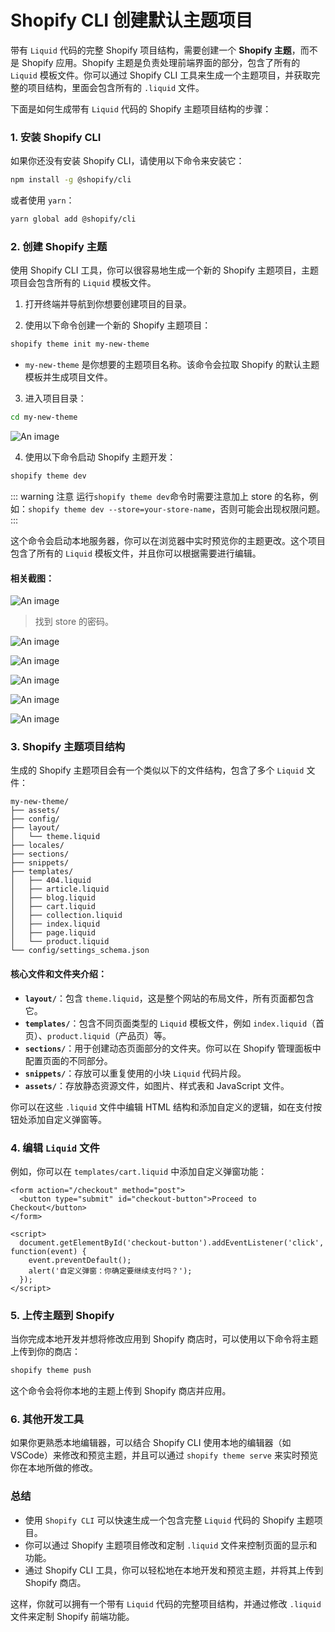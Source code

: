 # Shopify CLI 创建默认主题项目

带有 `Liquid` 代码的完整 Shopify 项目结构，需要创建一个 **Shopify 主题**，而不是 Shopify 应用。Shopify 主题是负责处理前端界面的部分，包含了所有的 `Liquid` 模板文件。你可以通过 Shopify CLI 工具来生成一个主题项目，并获取完整的项目结构，里面会包含所有的 `.liquid` 文件。

下面是如何生成带有 `Liquid` 代码的 Shopify 主题项目结构的步骤：

### 1. **安装 Shopify CLI**

如果你还没有安装 Shopify CLI，请使用以下命令来安装它：

```bash
npm install -g @shopify/cli
```

或者使用 `yarn`：

```bash
yarn global add @shopify/cli
```

### 2. **创建 Shopify 主题**

使用 Shopify CLI 工具，你可以很容易地生成一个新的 Shopify 主题项目，主题项目会包含所有的 `Liquid` 模板文件。

1. 打开终端并导航到你想要创建项目的目录。

2. 使用以下命令创建一个新的 Shopify 主题项目：

```bash
shopify theme init my-new-theme
```

- `my-new-theme` 是你想要的主题项目名称。该命令会拉取 Shopify 的默认主题模板并生成项目文件。

3. 进入项目目录：

```bash
cd my-new-theme
```

![An image](/images/shopify/new-theme.png)

4. 使用以下命令启动 Shopify 主题开发：

```bash
shopify theme dev
```

::: warning 注意
运行`shopify theme dev`命令时需要注意加上 store 的名称，例如：`shopify theme dev --store=your-store-name`，否则可能会出现权限问题。
:::

这个命令会启动本地服务器，你可以在浏览器中实时预览你的主题更改。这个项目包含了所有的 `Liquid` 模板文件，并且你可以根据需要进行编辑。

#### 相关截图：

![An image](/images/shopify/new-theme-error.png)

> 找到 store 的密码。

![An image](/images/shopify/see-store-password.png)

![An image](/images/shopify/see-store-password-2.png)

![An image](/images/shopify/new-theme-storename.png)

![An image](/images/shopify/new-theme-success.png)

![An image](/images/shopify/new-theme-success-2.png)

### 3. **Shopify 主题项目结构**

生成的 Shopify 主题项目会有一个类似以下的文件结构，包含了多个 `Liquid` 文件：

```
my-new-theme/
├── assets/
├── config/
├── layout/
│   └── theme.liquid
├── locales/
├── sections/
├── snippets/
├── templates/
│   ├── 404.liquid
│   ├── article.liquid
│   ├── blog.liquid
│   ├── cart.liquid
│   ├── collection.liquid
│   ├── index.liquid
│   ├── page.liquid
│   └── product.liquid
└── config/settings_schema.json
```

#### 核心文件和文件夹介绍：

- **`layout/`**：包含 `theme.liquid`，这是整个网站的布局文件，所有页面都包含它。
- **`templates/`**：包含不同页面类型的 `Liquid` 模板文件，例如 `index.liquid`（首页）、`product.liquid`（产品页）等。
- **`sections/`**：用于创建动态页面部分的文件夹。你可以在 Shopify 管理面板中配置页面的不同部分。
- **`snippets/`**：存放可以重复使用的小块 `Liquid` 代码片段。
- **`assets/`**：存放静态资源文件，如图片、样式表和 JavaScript 文件。

你可以在这些 `.liquid` 文件中编辑 HTML 结构和添加自定义的逻辑，如在支付按钮处添加自定义弹窗等。

### 4. **编辑 `Liquid` 文件**

例如，你可以在 `templates/cart.liquid` 中添加自定义弹窗功能：

```liquid
<form action="/checkout" method="post">
  <button type="submit" id="checkout-button">Proceed to Checkout</button>
</form>

<script>
  document.getElementById('checkout-button').addEventListener('click', function(event) {
    event.preventDefault();
    alert('自定义弹窗：你确定要继续支付吗？');
  });
</script>
```

### 5. **上传主题到 Shopify**

当你完成本地开发并想将修改应用到 Shopify 商店时，可以使用以下命令将主题上传到你的商店：

```bash
shopify theme push
```

这个命令会将你本地的主题上传到 Shopify 商店并应用。

### 6. **其他开发工具**

如果你更熟悉本地编辑器，可以结合 Shopify CLI 使用本地的编辑器（如 VSCode）来修改和预览主题，并且可以通过 `shopify theme serve` 来实时预览你在本地所做的修改。

### 总结

- 使用 `Shopify CLI` 可以快速生成一个包含完整 `Liquid` 代码的 Shopify 主题项目。
- 你可以通过 Shopify 主题项目修改和定制 `.liquid` 文件来控制页面的显示和功能。
- 通过 Shopify CLI 工具，你可以轻松地在本地开发和预览主题，并将其上传到 Shopify 商店。

这样，你就可以拥有一个带有 `Liquid` 代码的完整项目结构，并通过修改 `.liquid` 文件来定制 Shopify 前端功能。
